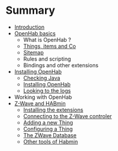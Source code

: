 # Summary

* [Introduction](README.md)
* [OpenHab basics](openhab_basics.md)
   * What is OpenHab ?
   * [Things, items and Co](things,items_and_co_md.md)
   * [Sitemap](sitemap.md)
   * Rules and scripting
   * Bindings and other extensions
* [Installing OpenHab](chapter1.md)
   * [Checking Java](checking_java.md)
   * [Installing OpenHab](installing_openhab.md)
   * [Looking to the logs](looking_to_the_logs.md)
* Working with OpenHab
* [Z-Wave and HABmin](z-wave_and_habadmin.md)
   * [Installing the extensions](installing_the_extensions.md)
   * [Connecting to the Z-Wave controler](connecting_to_the_z-wave_controler.md)
   * [Adding a new Thing](adding_a_new_thing.md)
   * [Configuring a Thing](configuring_a_thing.md)
   * [The ZWave Database](the_zwave_database.md)
   * [Other tools of Habmin](other_tools_of_habmin.md)


